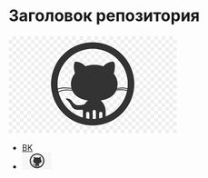 <h1>Заголовок репозитория</h1>
<img src="img/logo_cat.png" alt="нет картинки">
<ul>
    <li>
        <a href="https://vk.com">BK</a>
    </li>
    <li>
        <a href="https://ya.ru"><img src="img/logo_cat.png" style="wigth:30px;height:30px"></a>
    </li>
</ul>